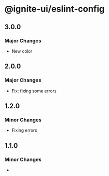 # @ignite-ui/eslint-config

## 3.0.0

### Major Changes

- New color

## 2.0.0

### Major Changes

- Fix: fixing some errors

## 1.2.0

### Minor Changes

- Fixing errors

## 1.1.0

### Minor Changes

-
